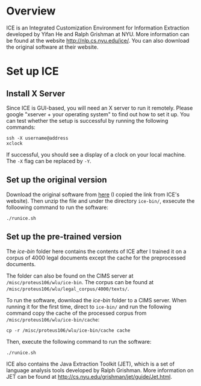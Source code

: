 # Overview

ICE is an Integrated Customization Environment for Information Extraction developed by Yifan He and Ralph Grishman at NYU. More information can be found at the website http://nlp.cs.nyu.edu/ice/. You can also download the original software at their website.

# Set up ICE

## Install X Server
Since ICE is GUI-based, you will need an X server to run it remotely. Please google "xserver + your operating system" to find out how to set it up. You can test whether the setup is successful by running the following commands:
```
ssh -X username@address
xclock
```
If successful, you should see a display of a clock on your local machine. The `-X` flag can be replaced by `-Y`.

## Set up the original version

Download the original software from [here](https://github.com/ivanhe/ice/releases/download/v0.2.0beta/ice-bin.zip "ice-bin.zip") (I copied the link from ICE's website). Then unzip the file and under the directory `ice-bin/`, exsecute the folloowing command to run the software:
```
./runice.sh
```

## Set up the pre-trained version

The *ice-bin* folder here contains the contents of ICE after I trained it on a corpus of 4000 legal documents except the cache for the preprocessed documents.

The folder can also be found on the CIMS server at `/misc/proteus106/wlu/ice-bin`.
The corpus can be found at `/misc/proteus106/wlu/legal_corpus/4000/texts/`.

To run the software, download the *ice-bin* folder to a CIMS server. When running it for the first time, direct to `ice-bin/` and run the following command copy the cache of the processed corpus from `/misc/proteus106/wlu/ice-bin/cache`:
```
cp -r /misc/proteus106/wlu/ice-bin/cache cache
```
Then, execute the following command to run the software:
```
./runice.sh
```

ICE also contains the Java Extraction Toolkit (JET), which is a set of language analysis tools developed by Ralph Grishman. More information on JET can be found at http://cs.nyu.edu/grishman/jet/guide/Jet.html.
